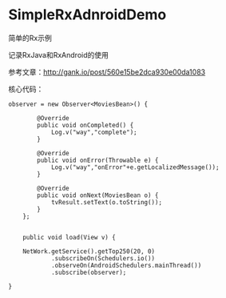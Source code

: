 # SimpleRxAdnroidDemo
简单的Rx示例

记录RxJava和RxAndroid的使用

参考文章：http://gank.io/post/560e15be2dca930e00da1083

核心代码：

    observer = new Observer<MoviesBean>() {

            @Override
            public void onCompleted() {
                Log.v("way","complete");
            }

            @Override
            public void onError(Throwable e) {
                Log.v("way","onError"+e.getLocalizedMessage());
            }

            @Override
            public void onNext(MoviesBean o) {
                tvResult.setText(o.toString());
            }
        };
        
        
        public void load(View v) {

        NetWork.getService().getTop250(20, 0)
                .subscribeOn(Schedulers.io())
                .observeOn(AndroidSchedulers.mainThread())
                .subscribe(observer);

    }
        
